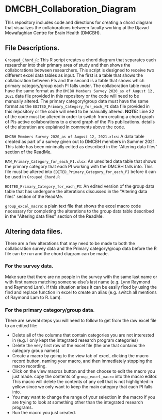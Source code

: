 # DMCBH_Collaboration_Diagram
This repository includes code and directions for creating a chord diagram that visualizes the collaborations between faculty working at the Djavad Mowafaghian Centre for Brain Health (DMCBH). 

## File Descriptions. 
`Grouped_Chord_R`: This R script creates a chord diagram that separates each researcher into their primary area of study and then shows the collaborations between researchers. This script is designed to receive two different excel data tables as input. The first is a table that shows the collaboration between PIs and the second is a table that shows which primary category/group each PI falls under.
The collaboration table must have the same format as the `DMCBH Members Survey 2020_as of August 12, 2021` data file provided in this repository or the code will need to be manually altered. 
The primary category/group data must have the same format as the `EDITED_Primary_Category_for_each_PI` data file provided in this repository or the code will need to be manually altered. 
**NOTE:** Line 32 of the code must be altered in order to switch from creating a chord graph of PIs active collaborations to a chord graph of the PIs publications. details of the alteration are explained in comments above the code. 

`DMCBH Members Survey 2020_as of August 12, 2021.xlxs`: A data table created as part of a survey given out to DMCBH members in Summer 2021. This table has been minimally edited as described in the "Altering data files" section of the ReadMe. 

`RAW_Primary_Category_for_each_PI.xlsx`: An unedited data table that shows the primary category that each PI working with the DMCBH falls into. This file must be altered into `EDITED_Primary_Category_for_each_PI` before it can be used in `Grouped_Chord.R`

`EDITED_Primary_Category_for_each_PI`: An edited version of the group data table that has undergone the alterations discussed in the "Altering data files" section of the ReadMe. 

`group_excel_macro`: a plain text file that shows the excel macro code necessary for completing the alterations to the group data table described in the "Altering data files" section of the ReadMe. 


## Altering data files. 
There are a few alterations that may need to be made to both the collaboration survey data and the Primary category/group data before the R file can be run and the chord diagram can be made.

### For the survey data.
Make sure that there are no people in the survey with the same last name or with first names matching someone else’s last name (e.g. Lynn Raymond and Raymond Lam). If this situation arises it can be easily fixed by using the find and replace function in excel to create an alias (e.g. switch all mentions of Raymond Lam to R. Lam). 

### For the primary category/group data.
There are several steps you will need to follow to get from the raw excel file to an edited file: 
* Delete all of the columns that contain categories you are not interested in (e.g. I only kept the integrated research program categories)
* Delete the very first row of the excel file (the one that contains the category group names)
* Create a macro by going to the view tab of excel, clicking the macro record button, naming your macro, and then immediately stopping the macro recording. 
* Click on the view macros button and then choose to edit the macro you just made. copy the contents of `group_excel_macro` into the macro editor. This macro will delete the contents of any cell that is not highlighted in yellow since we only want to keep the main category that each PI falls into. 
* You may want to change the range of your selection in the macro if you are trying to look at something other than the integrated research programs. 
* Run the macro you just created.

